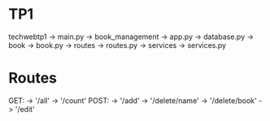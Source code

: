 # TP1
techwebtp1
    -> main.py
    -> book_management
        -> app.py
        -> database.py
        -> book
            -> book.py
        -> routes 
            -> routes.py
        -> services 
            -> services.py

# Routes
GET:
    -> '/all'
    -> '/count'
POST:
    -> '/add'
    -> '/delete/name'
    -> '/delete/book'
    -> '/edit'
        